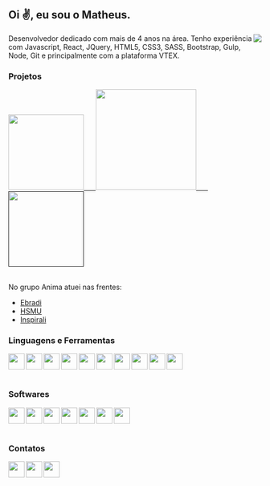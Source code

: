 ## Oi :v:, eu sou o Matheus.

<a href='https://www.linkedin.com/in/mattvianna/'><img align='right' src='https://raw.githubusercontent.com/gist/mattvianna/7a8a5c541e68e54c3a902d6445948cf6/raw/7ae275656ef9553e389267301cb3388f86fd4646/githubcard.svg'/></a>

Desenvolvedor dedicado com mais de 4 anos na área. Tenho experiência com Javascript, React, JQuery, HTML5, CSS3, SASS, Bootstrap, Gulp, Node, Git e principalmente com a plataforma VTEX.

### Projetos

 <table>
    <tr>
      <a href="https://www.smiles.com.br/home" target="_blank"><img width=150 src='https://raw.githubusercontent.com/gist/mattvianna/4d9afd865810ab131d4b406efc9bcedb/raw/ab0c741ddfd96668c9033a750abf18599cded24b/smiles.svg'>&nbsp&nbsp&nbsp&nbsp&nbsp&nbsp</a>
    </tr>
    <tr>
      <a href="https://www.bancolombia.com" target="_blank"><img width=200 src='https://raw.githubusercontent.com/gist/mattvianna/72f0e4659a063e9e213c009882a6830b/raw/0de6576f06973ede27d89ae5d758dcfd1821321e/banco.svg'>&nbsp&nbsp&nbsp&nbsp&nbsp&nbsp</img></a>
    </tr>
    <tr>
      <a href="" target="_blank"><img width=150 src='https://raw.githubusercontent.com/gist/mattvianna/4864ea35f4c27fdeac1da5bf6d5d75d0/raw/d02478e89ef6d81d61b6721c23e9059dfc7e661f/anima.svg'></a>
    </tr>
  </table>

No grupo Anima atuei nas frentes:
- [Ebradi](https://ebradi.com.br)
- [HSMU](https://hsmuniversity.com.br)
- [Inspirali](https://www.inspirali.com/)

### Linguagens e Ferramentas

<table>
  <tr>
    <img align='left' width='32' src="https://cdn.jsdelivr.net/gh/devicons/devicon/icons/html5/html5-original-wordmark.svg" />
  </tr>
  <tr>
    <img align='left' width='32' src="https://cdn.jsdelivr.net/gh/devicons/devicon/icons/css3/css3-original-wordmark.svg" />
  </tr>
  <tr>
    <img align='left' width='32' src="https://cdn.jsdelivr.net/gh/devicons/devicon/icons/sass/sass-original.svg" />
  </tr>
  <tr>
    <img align='left' width='32' src="https://cdn.jsdelivr.net/gh/devicons/devicon/icons/bootstrap/bootstrap-original.svg" />
  </tr>
  <tr>
    <img align='left' width='32' src="https://cdn.jsdelivr.net/gh/devicons/devicon/icons/javascript/javascript-original.svg" />
  </tr>
  <tr>
    <img align='left' width='32' src="https://cdn.jsdelivr.net/gh/devicons/devicon/icons/typescript/typescript-original.svg" />
  </tr>
  <tr>
    <img align='left' width='32' src="https://cdn.jsdelivr.net/gh/devicons/devicon/icons/react/react-original.svg" />
  </tr>
  <tr>
    <img align='left' width='32' src="https://cdn.jsdelivr.net/gh/devicons/devicon/icons/gulp/gulp-plain.svg" />
  </tr>
  <tr>
    <img align='left' width='32' src="https://cdn.jsdelivr.net/gh/devicons/devicon/icons/git/git-original.svg" />
  </tr>
  <tr>
    <img width='32' src="https://cdn.jsdelivr.net/gh/devicons/devicon/icons/bash/bash-original.svg" />
  </tr>
</table>

### Softwares
<table>
  <tr>
    <img align='left' width='32' src="https://cdn.jsdelivr.net/gh/devicons/devicon/icons/vscode/vscode-original.svg" />
  </tr>
  <tr>
    <img align='left' width='32' src="https://cdn.jsdelivr.net/gh/devicons/devicon/icons/xd/xd-plain.svg" />
  </tr>
  <tr>
    <img align='left' width='32' src="https://cdn.jsdelivr.net/gh/devicons/devicon/icons/figma/figma-original.svg" />
  </tr>
  <tr>
    <img align='left' width='32' src="https://cdn.jsdelivr.net/gh/devicons/devicon/icons/photoshop/photoshop-line.svg" />
  </tr>
  <tr>
    <img align='left' width='32' src="https://cdn.jsdelivr.net/gh/devicons/devicon/icons/github/github-original.svg" />
  </tr>
  <tr>
    <img align='left' width='32' src="https://cdn.jsdelivr.net/gh/devicons/devicon/icons/gitlab/gitlab-original.svg" />
  </tr>
  <tr>
    <img width='32' src="https://cdn.jsdelivr.net/gh/devicons/devicon/icons/bitbucket/bitbucket-original.svg" />
  </tr>
</table>

### Contatos
<table>
  <tr>
    <a href="https://www.linkedin.com/in/mattvianna/">
      <img align='left' width='32' src="https://cdn.jsdelivr.net/gh/devicons/devicon/icons/linkedin/linkedin-original.svg" />
    </a>
  </tr>
  <tr>
    <a href="https://www.behance.net/mattvianna">
      <img align='left' width='32' src="https://cdn.jsdelivr.net/gh/devicons/devicon/icons/behance/behance-original.svg" />
    </a>
  </tr>
  <tr>
    <a href="https://medium.com/@mattvianna">
      <img align='left' width='32' src="https://raw.githubusercontent.com/gist/mattvianna/b0b906c3f83a781b0398051363fb744f/raw/5be06fa6d331552c11c72537bad05c55c9398036/medium.svg" alt="">
    </a>
  </tr>
</table>
